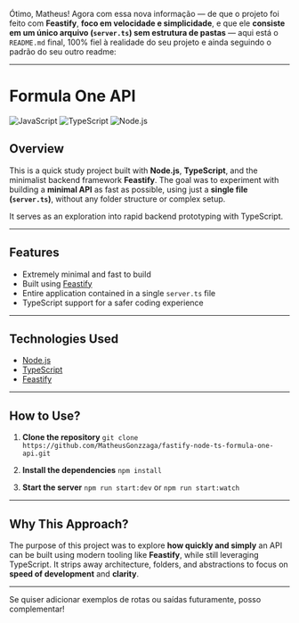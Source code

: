 Ótimo, Matheus! Agora com essa nova informação — de que o projeto foi feito com **Feastify**, **foco em velocidade e simplicidade**, e que ele **consiste em um único arquivo (`server.ts`) sem estrutura de pastas** — aqui está o `README.md` final, 100% fiel à realidade do seu projeto e ainda seguindo o padrão do seu outro readme:

---

# Formula One API

![JavaScript](https://img.shields.io/badge/JavaScript-F7DF1E?style=flat\&logo=javascript\&logoColor=black)   ![TypeScript](https://img.shields.io/badge/TypeScript-3178C6?style=flat\&logo=typescript\&logoColor=white)   ![Node.js](https://img.shields.io/badge/Node.js-339933?style=flat\&logo=node.js\&logoColor=white)

## Overview

This is a quick study project built with **Node.js**, **TypeScript**, and the minimalist backend framework **Feastify**. The goal was to experiment with building a **minimal API** as fast as possible, using just a **single file (`server.ts`)**, without any folder structure or complex setup.

It serves as an exploration into rapid backend prototyping with TypeScript.

---

## Features

* Extremely minimal and fast to build
* Built using [Feastify](https://github.com/feastjs/feastify)
* Entire application contained in a single `server.ts` file
* TypeScript support for a safer coding experience

---

## Technologies Used

* [Node.js](https://nodejs.org/)
* [TypeScript](https://www.typescriptlang.org/)
* [Feastify](https://github.com/feastjs/feastify)

---

## How to Use?

1. **Clone the repository**
   `git clone https://github.com/MatheusGonzzaga/fastify-node-ts-formula-one-api.git`

2. **Install the dependencies**
   `npm install`

3. **Start the server**
   `npm run start:dev` or `npm run start:watch`

---

## Why This Approach?

The purpose of this project was to explore **how quickly and simply** an API can be built using modern tooling like **Feastify**, while still leveraging TypeScript. It strips away architecture, folders, and abstractions to focus on **speed of development** and **clarity**.

---

Se quiser adicionar exemplos de rotas ou saídas futuramente, posso complementar!
